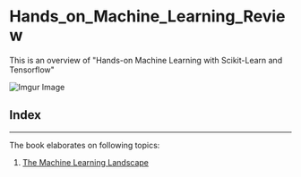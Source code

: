 # Hands_on_Machine_Learning_Review

This is an overview of "Hands-on Machine Learning with Scikit-Learn and Tensorflow"

![Imgur Image](https://covers.oreillystatic.com/images/0636920052289/lrg.jpg)

## Index
***
The book elaborates on following topics:
1. [The Machine Learning Landscape](https://github.com/JeongWonJo/Hands_on_Machine_Learning_Review/blob/master/Ch1.%20The%20Machine%20Learning%20Landscape.ipynb)

